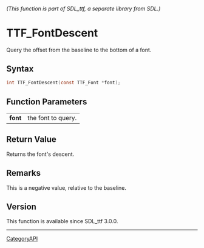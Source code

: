 ###### (This function is part of SDL_ttf, a separate library from SDL.)
# TTF_FontDescent

Query the offset from the baseline to the bottom of a font.

## Syntax

```c
int TTF_FontDescent(const TTF_Font *font);

```

## Function Parameters

|              |                    |
| ------------ | ------------------ |
| **font**     | the font to query. |

## Return Value

Returns the font's descent.

## Remarks

This is a negative value, relative to the baseline.

## Version

This function is available since SDL_ttf 3.0.0.

----
[CategoryAPI](CategoryAPI)

